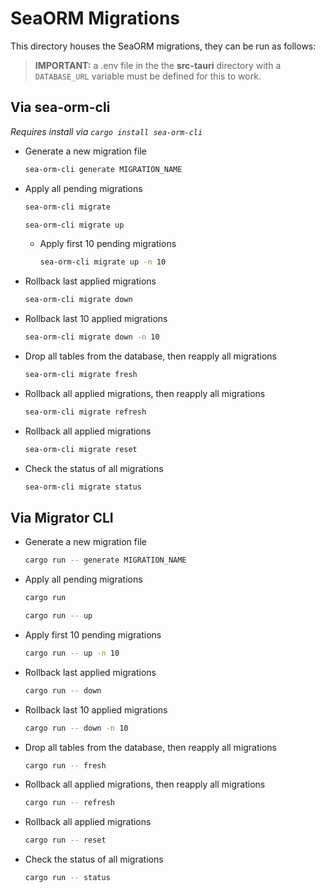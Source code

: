 # SeaORM Migrations

This directory houses the SeaORM migrations, they can be run as follows:

> **IMPORTANT:** a .env file in the the **src-tauri** directory with a ``DATABASE_URL`` variable must be defined for this to work.

## Via sea-orm-cli

*Requires install via ``cargo install sea-orm-cli``*

- Generate a new migration file

    ```sh
    sea-orm-cli generate MIGRATION_NAME
    ```

- Apply all pending migrations

    ```sh
    sea-orm-cli migrate
    ```

    ```sh
    sea-orm-cli migrate up
    ```

  - Apply first 10 pending migrations

    ```sh
    sea-orm-cli migrate up -n 10
    ```

- Rollback last applied migrations

    ```sh
    sea-orm-cli migrate down
    ```

- Rollback last 10 applied migrations

    ```sh
    sea-orm-cli migrate down -n 10
    ```

- Drop all tables from the database, then reapply all migrations

    ```sh
    sea-orm-cli migrate fresh
    ```

- Rollback all applied migrations, then reapply all migrations

    ```sh
    sea-orm-cli migrate refresh
    ```

- Rollback all applied migrations

    ```sh
    sea-orm-cli migrate reset
    ```

- Check the status of all migrations

    ```sh
    sea-orm-cli migrate status
    ```

## Via Migrator CLI

- Generate a new migration file

    ```sh
    cargo run -- generate MIGRATION_NAME
    ```

- Apply all pending migrations

    ```sh
    cargo run
    ```

    ```sh
    cargo run -- up
    ```

- Apply first 10 pending migrations

    ```sh
    cargo run -- up -n 10
    ```

- Rollback last applied migrations

    ```sh
    cargo run -- down
    ```

- Rollback last 10 applied migrations

    ```sh
    cargo run -- down -n 10
    ```

- Drop all tables from the database, then reapply all migrations

    ```sh
    cargo run -- fresh
    ```

- Rollback all applied migrations, then reapply all migrations

    ```sh
    cargo run -- refresh
    ```

- Rollback all applied migrations

    ```sh
    cargo run -- reset
    ```

- Check the status of all migrations

    ```sh
    cargo run -- status
    ```

